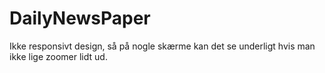 # DailyNewsPaper
Ikke responsivt design, så på nogle skærme kan det se underligt hvis man ikke lige zoomer lidt ud. 